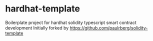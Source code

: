 # hardhat-template
Boilerplate project for hardhat solidity typescript smart contract development
Initially forked by https://github.com/paulrberg/solidity-template